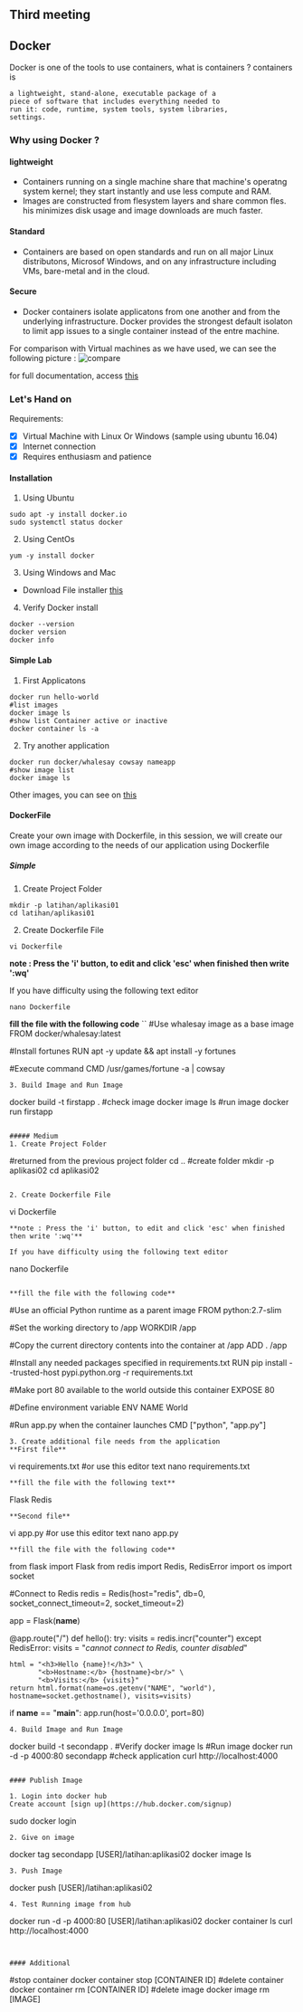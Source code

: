 ## Third meeting
## Docker

Docker is one of the tools to use containers, what is containers ?
containers is
```
a lightweight, stand-alone, executable package of a
piece of software that includes everything needed to
run it: code, runtime, system tools, system libraries,
settings.
```
### Why using Docker ?
#### lightweight
- Containers running on a single machine share that machine's operatng system kernel; they start   instantly and use less compute and RAM.
- Images are constructed from flesystem layers and share common fles. his minimizes disk usage and image downloads are much faster.

#### Standard
- Containers are based on open standards and run on all major Linux distributons, Microsof Windows, and on any infrastructure including VMs, bare-metal and in the cloud.

#### Secure
- Docker containers isolate applicatons from one another and from the underlying infrastructure. Docker provides the strongest default isolaton to limit app issues to a single container instead of the entre machine.

For comparison with Virtual machines as we have used, we can see the following picture :
![compare](image/compare.png)

for full documentation, access [this](https://docs.docker.com/)

### Let's Hand on
Requirements:
- [x] Virtual Machine with Linux Or Windows (sample using ubuntu 16.04)
- [x] Internet connection
- [x] Requires enthusiasm and patience

#### Installation
1. Using Ubuntu
```
sudo apt -y install docker.io
sudo systemctl status docker
```
2. Using CentOs
```
yum -y install docker
```
3. Using Windows and Mac
  - Download File installer [this](https://docs.docker.com/docker-for-windows/install/)
4. Verify Docker install
```
docker --version
docker version
docker info
```

#### Simple Lab
1. First Applicatons
```
docker run hello-world
#list images
docker image ls
#show list Container active or inactive
docker container ls -a
```
2. Try another application
```
docker run docker/whalesay cowsay nameapp
#show image list
docker image ls
```
Other images, you can see on [this](https://hub.docker.com)


#### DockerFile

Create your own image with Dockerfile, in this session, we will create our own image according to the needs of our application using Dockerfile
##### Simple
1. Create Project Folder
```
mkdir -p latihan/aplikasi01
cd latihan/aplikasi01
```

2. Create Dockerfile File
```
vi Dockerfile
```
**note : Press the 'i' button, to edit and click 'esc' when finished then write ':wq'**

If you have difficulty using the following text editor
```
nano Dockerfile
```

**fill the file with the following code**
``
#Use whalesay image as a base image
FROM docker/whalesay:latest

#Install fortunes
RUN apt -y update && apt install -y fortunes

#Execute command
CMD /usr/games/fortune -a | cowsay
```
3. Build Image and Run Image
```
docker build -t firstapp .
#check image
docker image ls
#run image
docker run firstapp
```

##### Medium
1. Create Project Folder
```
#returned from the previous project folder
cd ..
#create folder
mkdir -p aplikasi02
cd aplikasi02
```

2. Create Dockerfile File
```
vi Dockerfile
```
**note : Press the 'i' button, to edit and click 'esc' when finished then write ':wq'**

If you have difficulty using the following text editor
```
nano Dockerfile
```

**fill the file with the following code**
```
#Use an official Python runtime as a parent image
FROM python:2.7-slim

#Set the working directory to /app
WORKDIR /app

#Copy the current directory contents into the container at /app
ADD . /app

#Install any needed packages specified in requirements.txt
RUN pip install --trusted-host pypi.python.org -r requirements.txt

#Make port 80 available to the world outside this container
EXPOSE 80

#Define environment variable
ENV NAME World

#Run app.py when the container launches
CMD ["python", "app.py"]
```
3. Create additional file needs from the application
**First file**
```
vi requirements.txt
#or use this editor text
nano requirements.txt
```
**fill the file with the following text**
```
Flask
Redis
```
**Second file**
```
vi app.py
#or use this editor text
nano app.py
```
**fill the file with the following code**
```
from flask import Flask
from redis import Redis, RedisError
import os
import socket

#Connect to Redis
redis = Redis(host="redis", db=0, socket_connect_timeout=2, socket_timeout=2)

app = Flask(__name__)

@app.route("/")
def hello():
    try:
        visits = redis.incr("counter")
    except RedisError:
        visits = "<i>cannot connect to Redis, counter disabled</i>"

    html = "<h3>Hello {name}!</h3>" \
           "<b>Hostname:</b> {hostname}<br/>" \
           "<b>Visits:</b> {visits}"
    return html.format(name=os.getenv("NAME", "world"), hostname=socket.gethostname(), visits=visits)

if __name__ == "__main__":
    app.run(host='0.0.0.0', port=80)
```
4. Build Image and Run Image
```
docker build -t secondapp .
#Verify
docker image ls
#Run image
docker run -d -p 4000:80 secondapp
#check application
curl http://localhost:4000
```

#### Publish Image

1. Login into docker hub
Create account [sign up](https://hub.docker.com/signup)
```
sudo docker login
```
2. Give on image
```
docker tag secondapp [USER]/latihan:aplikasi02
docker image ls
```
3. Push Image
```
docker push [USER]/latihan:aplikasi02
```
4. Test Running image from hub
```
docker run -d -p 4000:80 [USER]/latihan:aplikasi02
docker container ls
curl http://localhost:4000
```


#### Additional
```
#stop container
docker container stop [CONTAINER ID]
#delete container
docker container rm [CONTAINER ID]
#delete image
docker image rm [IMAGE]
```
